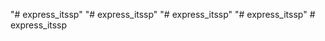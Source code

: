 "# express_itssp" 
"# express_itssp" 
"# express_itssp" 
"# express_itssp" 
#   e x p r e s s _ i t s s p  
 